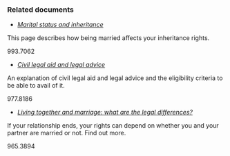 ###  Related documents

  * [ _Marital status and inheritance_ ](/en/birth-family-relationships/married-couples/marital-status-and-inheritance/)

This page describes how being married affects your inheritance rights.

993.7062

  * [ _Civil legal aid and legal advice_ ](/en/justice/legal-aid-and-advice/civil-legal-advice-and-legal-aid/)

An explanation of civil legal aid and legal advice and the eligibility
criteria to be able to avail of it.

977.8186

  * [ _Living together and marriage: what are the legal differences?_ ](/en/birth-family-relationships/cohabiting-couples/legal-differences-between-cohabitation-and-marriage/)

If your relationship ends, your rights can depend on whether you and your
partner are married or not. Find out more.

965.3894
